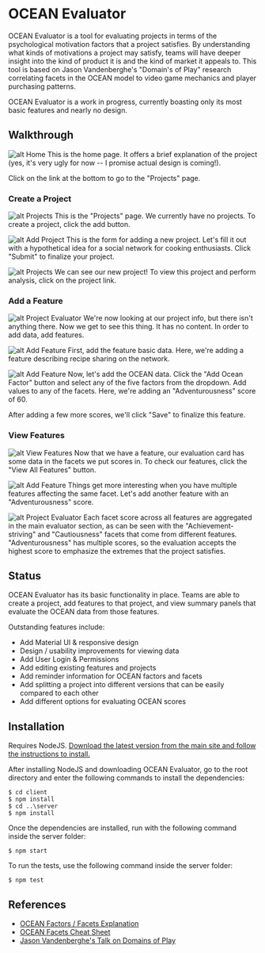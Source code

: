 # OCEAN Evaluator
OCEAN Evaluator is a tool for evaluating projects in terms of the psychological motivation factors that a project satisfies. By understanding what kinds of motivations a project may satisfy, teams will have deeper insight into the kind of product it is and the kind of market it appeals to. This tool is based on Jason Vandenberghe's "Domain's of Play" research correlating facets in the OCEAN model to video game mechanics and player purchasing patterns.

OCEAN Evaluator is a work in progress, currently boasting only its most basic features and nearly no design.

## Walkthrough
![alt Home](https://raw.githubusercontent.com/JusticeSquad/OceanEvaluator/master/images/home.png)
This is the home page. It offers a brief explanation of the project (yes, it's very ugly for now -- I promise actual design is coming!).

Click on the link at the bottom to go to the "Projects" page.

### Create a Project
![alt Projects](https://github.com/JusticeSquad/OceanEvaluator/blob/master/images/projectsEmpty.png)
This is the "Projects" page. We currently have no projects. To create a project, click the add button.

![alt Add Project](https://github.com/JusticeSquad/OceanEvaluator/blob/master/images/addProject.png)
This is the form for adding a new project. Let's fill it out with a hypothetical idea for a social network for cooking enthusiasts. Click "Submit" to finalize your project.

![alt Projects](https://github.com/JusticeSquad/OceanEvaluator/blob/master/images/projectsUpdate.png)
We can see our new project! To view this project and perform analysis, click on the project link.

### Add a Feature
![alt Project Evaluator](https://github.com/JusticeSquad/OceanEvaluator/blob/master/images/projectsEvaluationEmpty.png)
We're now looking at our project info, but there isn't anything there. Now we get to see this thing. It has no content. In order to add data, add features.

![alt Add Feature](https://github.com/JusticeSquad/OceanEvaluator/blob/master/images/addFeature.png)
First, add the feature basic data. Here, we're adding a feature describing recipe sharing on the network.

![alt Add Feature](https://github.com/JusticeSquad/OceanEvaluator/blob/master/images/addFeatureOceanData.png)
Now, let's add the OCEAN data. Click the "Add Ocean Factor" button and select any of the five factors from the dropdown. Add values to any of the facets. Here, we're adding an "Adventurousness" score of 60.

After adding a few more scores, we'll click "Save" to finalize this feature.

### View Features
![alt View Features](https://github.com/JusticeSquad/OceanEvaluator/blob/master/images/viewFeatures.png)
Now that we have a feature, our evaluation card has some data in the facets we put scores in. To check our features, click the "View All Features" button.

![alt Add Feature](https://github.com/JusticeSquad/OceanEvaluator/blob/master/images/addFeatureOceanData2.png)
Things get more interesting when you have multiple features affecting the same facet. Let's add another feature with an "Adventurousness" score.

![alt Project Evaluator](https://github.com/JusticeSquad/OceanEvaluator/blob/master/images/projectsEvaluation.png)
Each facet score across all features are aggregated in the main evaluator section, as can be seen with the "Achievement-striving" and "Cautiousness" facets that come from different features. "Adventurousness" has multiple scores, so the evaluation accepts the highest score to emphasize the extremes that the project satisfies.

## Status
OCEAN Evaluator has its basic functionality in place. Teams are able to create a project, add features to that project, and view summary panels that evaluate the OCEAN data from those features.

Outstanding features include:
- Add Material UI & responsive design
- Design / usability improvements for viewing data
- Add User Login & Permissions
- Add editing existing features and projects
- Add reminder information for OCEAN factors and facets
- Add splitting a project into different versions that can be easily compared to each other
- Add different options for evaluating OCEAN scores

## Installation
Requires NodeJS. [Download the latest version from the main site and follow the instructions to install.](https://nodejs.org/en/download/)

After installing NodeJS and downloading OCEAN Evaluator, go to the root directory and enter the following commands to install the dependencies:

```
$ cd client
$ npm install
$ cd ..\server
$ npm install
```

Once the dependencies are installed, run with the following command inside the server folder:

```
$ npm start
```

To run the tests, use the following command inside the server folder:

```
$ npm test
```

## References
- [OCEAN Factors / Facets Explanation](http://www.testsonthenet.com/Factors-facets.htm)
- [OCEAN Facets Cheat Sheet](https://www.ets.org/s/workforce_readiness/pdf/21332_big_5.pdf)
- [Jason Vandenberghe's Talk on Domains of Play](https://www.youtube.com/watch?v=cnZ9Fx_tsE8)